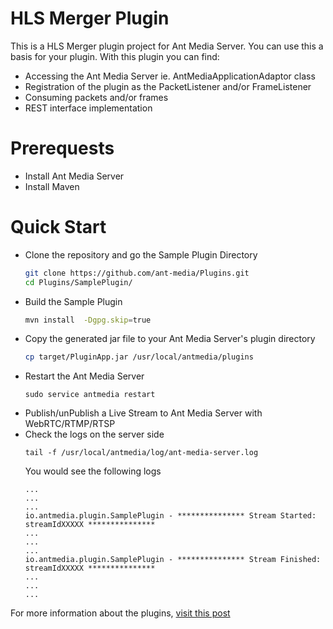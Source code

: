 # HLS Merger Plugin
This is a HLS Merger plugin project for Ant Media Server. You can use this a basis for your plugin.
With this plugin you can find:
- Accessing the Ant Media Server ie. AntMediaApplicationAdaptor class
- Registration of the plugin as the PacketListener and/or FrameListener 
- Consuming packets and/or frames
- REST interface implementation

# Prerequests
- Install Ant Media Server
- Install Maven 

# Quick Start

- Clone the repository and go the Sample Plugin Directory
  ```sh
  git clone https://github.com/ant-media/Plugins.git
  cd Plugins/SamplePlugin/
  ```
- Build the Sample Plugin
  ```sh
  mvn install  -Dgpg.skip=true
  ```
- Copy the generated jar file to your Ant Media Server's plugin directory
  ```sh
  cp target/PluginApp.jar /usr/local/antmedia/plugins
  ```
- Restart the Ant Media Server
  ```
  sudo service antmedia restart
  ```
- Publish/unPublish a Live Stream to Ant Media Server with WebRTC/RTMP/RTSP
- Check the logs on the server side 
  ```
  tail -f /usr/local/antmedia/log/ant-media-server.log
  ```
  You would see the following logs
  ```
  ...
  ...
  ...
  io.antmedia.plugin.SamplePlugin - *************** Stream Started: streamIdXXXXX ***************
  ...
  ...
  ...
  io.antmedia.plugin.SamplePlugin - *************** Stream Finished: streamIdXXXXX ***************
  ...
  ...
  ...
  ```

For more information about the plugins, [visit this post](https://antmedia.io/plugins-will-make-ant-media-server-more-powerful/)
  
